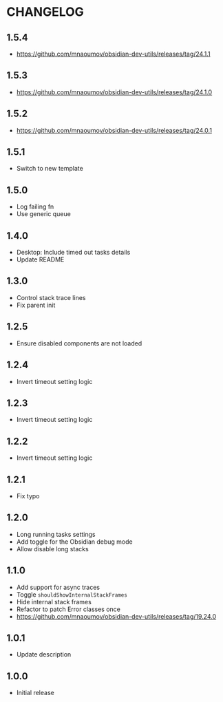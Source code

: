 # CHANGELOG

## 1.5.4

- https://github.com/mnaoumov/obsidian-dev-utils/releases/tag/24.1.1

## 1.5.3

- https://github.com/mnaoumov/obsidian-dev-utils/releases/tag/24.1.0

## 1.5.2

- https://github.com/mnaoumov/obsidian-dev-utils/releases/tag/24.0.1

## 1.5.1

- Switch to new template

## 1.5.0

- Log failing fn
- Use generic queue

## 1.4.0

- Desktop: Include timed out tasks details
- Update README

## 1.3.0

- Control stack trace lines
- Fix parent init

## 1.2.5

- Ensure disabled components are not loaded

## 1.2.4

- Invert timeout setting logic

## 1.2.3

- Invert timeout setting logic

## 1.2.2

- Invert timeout setting logic

## 1.2.1

- Fix typo

## 1.2.0

- Long running tasks settings
- Add toggle for the Obsidian debug mode
- Allow disable long stacks

## 1.1.0

- Add support for async traces
- Toggle `shouldShowInternalStackFrames`
- Hide internal stack frames
- Refactor to patch Error classes once
- https://github.com/mnaoumov/obsidian-dev-utils/releases/tag/19.24.0

## 1.0.1

- Update description

## 1.0.0

- Initial release
